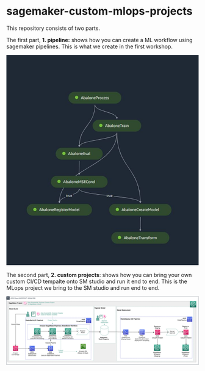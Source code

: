 # sagemaker-custom-mlops-projects
This repository consists of two parts.

The first part, **1. pipeline:** shows how you can create a ML workflow using sagemaker pipelines. This is what we create in the first workshop.

![alt text](https://github.com/RominaUQ/sagemaker-custom-mlops-projects/blob/main/img1.JPG)



The second part, **2. custom projects**: shows how you can bring your own custom CI/CD tempalte onto SM studio and run it end to end. This is the MLops project we bring to the SM studio and run end to end.

![alt text](https://github.com/RominaUQ/sagemaker-custom-mlops-projects/blob/main/2.%20custom-project/image/img4.jpg)


